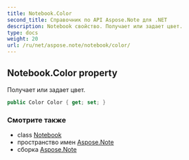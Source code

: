 ```yaml
---
title: Notebook.Color
second_title: Справочник по API Aspose.Note для .NET
description: Notebook свойство. Получает или задает цвет.
type: docs
weight: 20
url: /ru/net/aspose.note/notebook/color/
---
```

## Notebook.Color property

Получает или задает цвет.

```csharp
public Color Color { get; set; }
```

### Смотрите также

* class [Notebook](../)
* пространство имен [Aspose.Note](../../notebook/)
* сборка [Aspose.Note](../../../)


